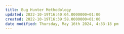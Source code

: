 ```yaml
---
title: Bug Hunter Methodology
updated: 2022-10-19T16:40:04.0000000+01:00
created: 2022-10-19T16:39:58.0000000+01:00
date modified: Thursday, May 16th 2024, 4:33:18 pm
---
```


